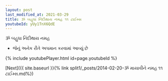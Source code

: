 ```yaml
---
layout: post
last_modified_at: 2021-03-29
title: ૐ બહુધા નિંદીથાય નમહ ૧૧ ટાઈમ્સ
youtubeId: yUy1TnX6QdE
---
```

 
 
 ૐ બહુધા નિંદીથાય નમહ  
 
 -  જેનું અનેક રીતે અપમાન કરવામાં આવ્યું છે 
 
  
 
  
 
 
 
 
 
 


{% include youtubePlayer.html id=page.youtubeId %}
 
[Next]({{ site.baseurl }}{% link  split1/_posts/2014-02-20-ૐ માયાવીને નમહ ૧૧ ટાઈમ્સ.md%})
 

